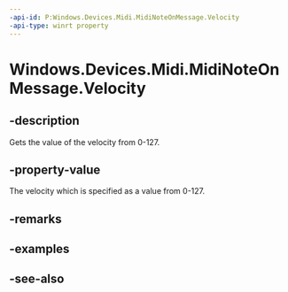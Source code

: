 ```yaml
---
-api-id: P:Windows.Devices.Midi.MidiNoteOnMessage.Velocity
-api-type: winrt property
---
```


<!-- Property syntax
public byte Velocity { get; }
-->

# Windows.Devices.Midi.MidiNoteOnMessage.Velocity

## -description
Gets the value of the velocity from 0-127.

## -property-value
The velocity which is specified as a value from 0-127.

## -remarks

## -examples

## -see-also
